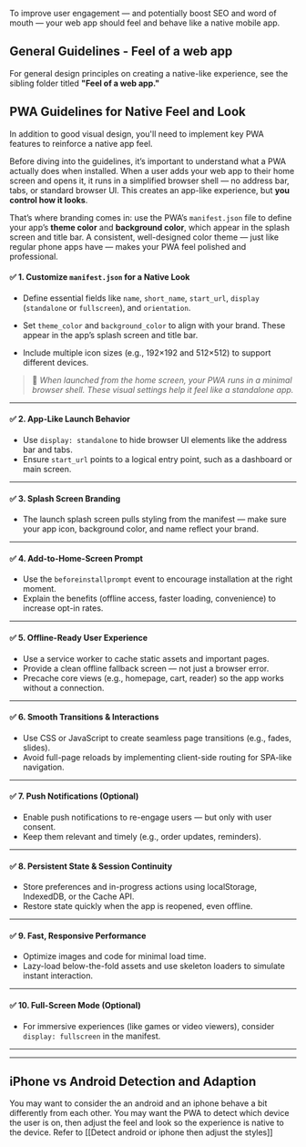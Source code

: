 To improve user engagement — and potentially boost SEO and word of mouth — your web app should feel and behave like a native mobile app.

## General Guidelines - Feel of a web app

For general design principles on creating a native-like experience, see the sibling folder titled **"Feel of a web app."**

## PWA Guidelines for Native Feel and Look

In addition to good visual design, you'll need to implement key PWA features to reinforce a native app feel.

Before diving into the guidelines, it’s important to understand what a PWA actually does when installed. When a user adds your web app to their home screen and opens it, it runs in a simplified browser shell — no address bar, tabs, or standard browser UI. This creates an app-like experience, but **you control how it looks**.

That’s where branding comes in: use the PWA’s `manifest.json` file to define your app’s **theme color** and **background color**, which appear in the splash screen and title bar. A consistent, well-designed color theme — just like regular phone apps have — makes your PWA feel polished and professional.

#### ✅ 1. **Customize `manifest.json` for a Native Look**

- Define essential fields like `name`, `short_name`, `start_url`, `display` (`standalone` or `fullscreen`), and `orientation`.
    
- Set `theme_color` and `background_color` to align with your brand. These appear in the app’s splash screen and title bar.
    
- Include multiple icon sizes (e.g., 192×192 and 512×512) to support different devices.
    

> 🔹 _When launched from the home screen, your PWA runs in a minimal browser shell. These visual settings help it feel like a standalone app._

---

#### ✅ 2. **App-Like Launch Behavior**

- Use `display: standalone` to hide browser UI elements like the address bar and tabs.
- Ensure `start_url` points to a logical entry point, such as a dashboard or main screen.

---

#### ✅ 3. **Splash Screen Branding**

- The launch splash screen pulls styling from the manifest — make sure your app icon, background color, and name reflect your brand.

---

#### ✅ 4. **Add-to-Home-Screen Prompt**

- Use the `beforeinstallprompt` event to encourage installation at the right moment.
- Explain the benefits (offline access, faster loading, convenience) to increase opt-in rates.

---

#### ✅ 5. **Offline-Ready User Experience**

- Use a service worker to cache static assets and important pages.
- Provide a clean offline fallback screen — not just a browser error.
- Precache core views (e.g., homepage, cart, reader) so the app works without a connection.

---

#### ✅ 6. **Smooth Transitions & Interactions**

- Use CSS or JavaScript to create seamless page transitions (e.g., fades, slides).
- Avoid full-page reloads by implementing client-side routing for SPA-like navigation.

---

#### ✅ 7. **Push Notifications (Optional)**

- Enable push notifications to re-engage users — but only with user consent.
- Keep them relevant and timely (e.g., order updates, reminders).

---

#### ✅ 8. **Persistent State & Session Continuity**

- Store preferences and in-progress actions using localStorage, IndexedDB, or the Cache API.
- Restore state quickly when the app is reopened, even offline.

---

#### ✅ 9. **Fast, Responsive Performance**

- Optimize images and code for minimal load time.
- Lazy-load below-the-fold assets and use skeleton loaders to simulate instant interaction.

---

#### ✅ 10. **Full-Screen Mode (Optional)**

- For immersive experiences (like games or video viewers), consider `display: fullscreen` in the manifest.


---
---

## iPhone vs Android Detection and Adaption

You may want to consider the an android and an iphone behave a bit differently from each other. You may want the PWA to detect which device the user is on, then adjust the feel and look so the experience is native to the device. Refer to [[Detect android or iphone then adjust the styles]]